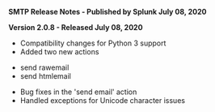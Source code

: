 **SMTP Release Notes - Published by Splunk July 08, 2020**


**Version 2.0.8 - Released July 08, 2020**

* Compatibility changes for Python 3 support
* Added two new actions
+ send rawemail
+ send htmlemail
* Bug fixes in the 'send email' action
* Handled exceptions for Unicode character issues
